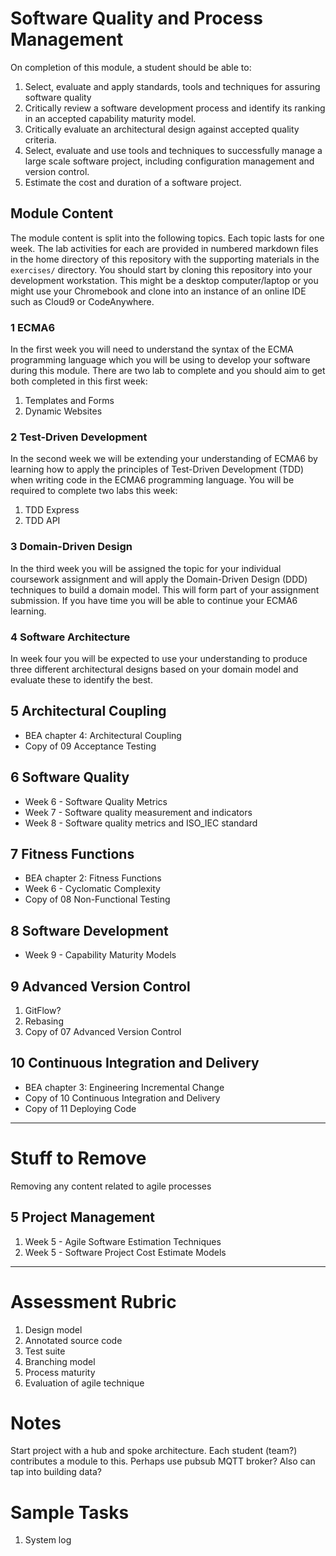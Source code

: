 
# Software Quality and Process Management

On completion of this module, a student should be able to:

1. Select, evaluate and apply standards, tools and techniques for assuring software quality
2. Critically review a software development process and identify its ranking in an accepted capability maturity model.
3. Critically evaluate an architectural design against accepted quality criteria.
4. Select, evaluate and use tools and techniques to successfully manage a large scale software project, including configuration management and version control.
5. Estimate the cost and duration of a software project.

## Module Content

The module content is split into the following topics. Each topic lasts for one week. The lab activities for each are provided in numbered markdown files in the home directory of this repository with the supporting materials in the `exercises/` directory. You should start by cloning this repository into your development workstation. This might be a desktop computer/laptop or you might use your Chromebook and clone into an instance of an online IDE such as Cloud9 or CodeAnywhere.

### 1 ECMA6

In the first week you will need to understand the syntax of the ECMA programming language which you will be using to develop your software during this module. There are two lab to complete and you should aim to get both completed in this first week:

1. Templates and Forms
2. Dynamic Websites

### 2 Test-Driven Development

In the second week we will be extending your understanding of ECMA6 by learning how to apply the principles of Test-Driven Development (TDD) when writing code in the ECMA6 programming language. You will be required to complete two labs this week:

1. TDD Express
2. TDD API

### 3 Domain-Driven Design

In the third week you will be assigned the topic for your individual coursework assignment and will apply the Domain-Driven Design (DDD) techniques to build a domain model. This will form part of your assignment submission. If you have time you will be able to continue your ECMA6 learning.

### 4 Software Architecture

In week four you will be expected to use your understanding to produce three different architectural designs based on your domain model and evaluate these to identify the best.

## 5 Architectural Coupling

- BEA chapter 4: Architectural Coupling
- Copy of 09 Acceptance Testing

## 6 Software Quality

- Week 6 - Software Quality Metrics
- Week 7 - Software quality measurement and indicators
- Week 8 - Software quality metrics and ISO_IEC standard

## 7 Fitness Functions

- BEA chapter 2: Fitness Functions
- Week 6 - Cyclomatic Complexity
- Copy of 08 Non-Functional Testing

## 8 Software Development

- Week 9 - Capability Maturity Models

## 9 Advanced Version Control

1. GitFlow?
2. Rebasing
3. Copy of 07 Advanced Version Control

## 10 Continuous Integration and Delivery

- BEA chapter 3: Engineering Incremental Change
- Copy of 10 Continuous Integration and Delivery
- Copy of 11 Deploying Code

----

# Stuff to Remove

Removing any content related to agile processes

## 5 Project Management

1. Week 5 - Agile Software Estimation Techniques
2. Week 5 - Software Project Cost Estimate Models

----

# Assessment Rubric

1. Design model
2. Annotated source code
3. Test suite
4. Branching model
5. Process maturity
6. Evaluation of agile technique

# Notes

Start project with a hub and spoke architecture. Each student (team?) contributes a module to this. Perhaps use pubsub MQTT broker? Also can tap into building data?

# Sample Tasks

1. System log
